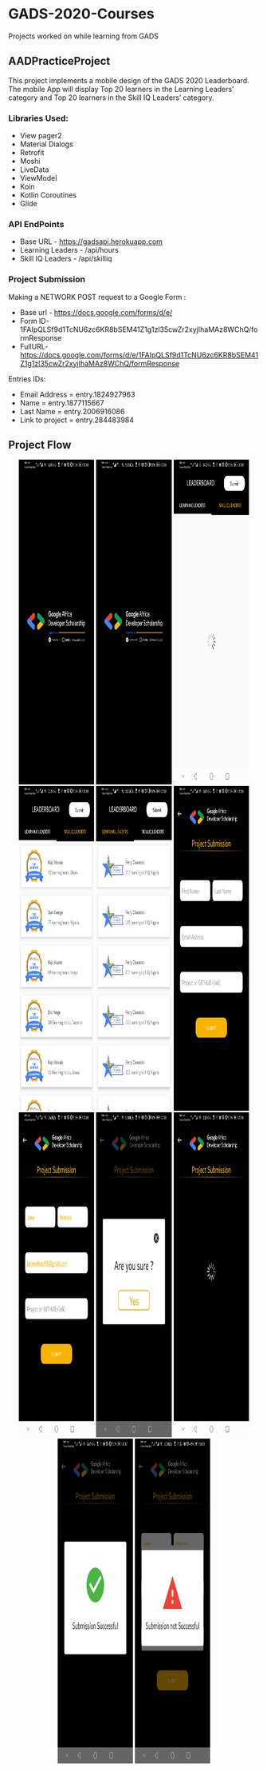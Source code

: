 # GADS-2020-Courses
Projects worked on while learning from GADS

## AADPracticeProject 
This project implements a mobile design of the GADS 2020 Leaderboard. The mobile App will display Top 20 learners in the Learning Leaders’ category and Top 20 learners in the Skill IQ Leaders’ category.

### Libraries Used: 
* View pager2
* Material Dialogs
* Retrofit
* Moshi
* LiveData
* ViewModel
* Koin
* Kotlin Coroutines
* Glide

### API EndPoints
* Base URL - https://gadsapi.herokuapp.com
* Learning Leaders - /api/hours
* Skill IQ Leaders - /api/skilliq

### Project Submission
Making a NETWORK POST request to a Google Form :
* Base url - https://docs.google.com/forms/d/e/
* Form ID-1FAIpQLSf9d1TcNU6zc6KR8bSEM41Z1g1zl35cwZr2xyjIhaMAz8WChQ/formResponse
* FullURL- https://docs.google.com/forms/d/e/1FAIpQLSf9d1TcNU6zc6KR8bSEM41Z1g1zl35cwZr2xyjIhaMAz8WChQ/formResponse

Entries IDs:
* Email Address = entry.1824927963
* Name = entry.1877115667
* Last Name = entry.2006916086
* Link to project = entry.284483984

## Project Flow
<p align="center">
  <p align="center">
<img src="https://github.com/janewaitara/GADS-2020-Courses/blob/master/projects/images/splashscreen.jpg" width="30%" height="650px">
<img src="https://github.com/janewaitara/GADS-2020-Courses/blob/master/projects/images/splashscreen.jpg" width="30%" height="650px">
<img src="https://github.com/janewaitara/GADS-2020-Courses/blob/master/projects/images/leadersloading.jpg" width="30%" height="650px">
<img src="https://github.com/janewaitara/GADS-2020-Courses/blob/master/projects/images/learningleaders.jpg" width="30%" height="650px">

<img src="https://github.com/janewaitara/GADS-2020-Courses/blob/master/projects/images/skilliqleaders.jpg" width="30%" height="650px">

<img src="https://github.com/janewaitara/GADS-2020-Courses/blob/master/projects/images/formsubmission.jpg" width="30%" height="650px">

<img src="https://github.com/janewaitara/GADS-2020-Courses/blob/master/projects/images/formsubmission2.jpg" width="30%" height="650px">

<img src="https://github.com/janewaitara/GADS-2020-Courses/blob/master/projects/images/confirmation.jpg" width="30%" height="650px">

<img src="https://github.com/janewaitara/GADS-2020-Courses/blob/master/projects/images/formsubmissionloading.jpg" width="30%" height="650px">

<img src="https://github.com/janewaitara/GADS-2020-Courses/blob/master/projects/images/submissionSuccessful.jpg" width="30%" height="650px">

<img src="https://github.com/janewaitara/GADS-2020-Courses/blob/master/projects/images/error.jpg" width="30%" height="650px">

</p>
